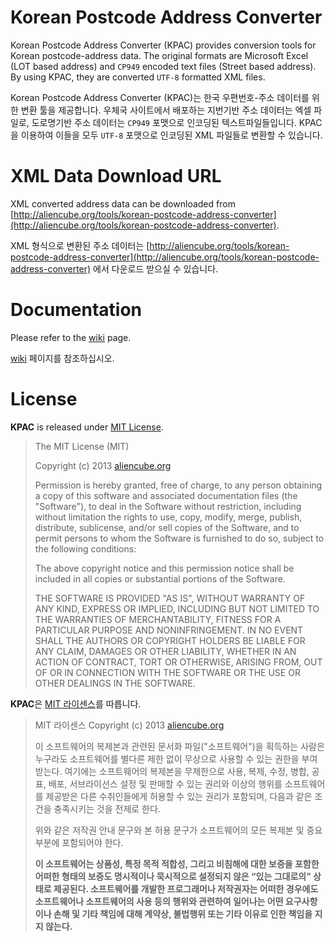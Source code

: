 # Korean Postcode Address Converter #

Korean Postcode Address Converter (KPAC) provides conversion tools for Korean postcode-address data. The original formats are Microsoft Excel (LOT based address) and `CP949` encoded text files (Street based address). By using KPAC, they are converted `UTF-8` formatted XML files.

Korean Postcode Address Converter (KPAC)는 한국 우편번호-주소 데이터를 위한 변환 툴을 제공합니다. 우체국 사이트에서 배포하는 지번기반 주소 데이터는 엑셀 파일로, 도로명기반 주소 데이터는 `CP949` 포맷으로 인코딩된 텍스트파일들입니다. KPAC을 이용하여 이들을 모두 `UTF-8` 포맷으로 인코딩된 XML 파일들로 변환할 수 있습니다.


# XML Data Download URL #

XML converted address data can be downloaded from [http://aliencube.org/tools/korean-postcode-address-converter](http://aliencube.org/tools/korean-postcode-address-converter).

XML 형식으로 변환된 주소 데이터는 [http://aliencube.org/tools/korean-postcode-address-converter](http://aliencube.org/tools/korean-postcode-address-converter) 에서 다운로드 받으실 수 있습니다.


# Documentation #

Please refer to the [wiki](https://github.com/aliencube/Korean-Postcode-Address-Converter/wiki) page.

[wiki](https://github.com/aliencube/Korean-Postcode-Address-Converter/wiki) 페이지를 참조하십시오.


# License #

**KPAC** is released under [MIT License](http://opensource.org/licenses/MIT).

> The MIT License (MIT)
> 
> Copyright (c) 2013 [aliencube.org](http://aliencube.org)
> 
> Permission is hereby granted, free of charge, to any person obtaining a copy of this software and associated documentation files (the "Software"), to deal in the Software without restriction, including without limitation the rights to use, copy, modify, merge, publish, distribute, sublicense, and/or sell copies of the Software, and to permit persons to whom the Software is
> furnished to do so, subject to the following conditions:
> 
> The above copyright notice and this permission notice shall be included in all copies or substantial portions of the Software.
> 
> THE SOFTWARE IS PROVIDED "AS IS", WITHOUT WARRANTY OF ANY KIND, EXPRESS OR IMPLIED, INCLUDING BUT NOT LIMITED TO THE WARRANTIES OF MERCHANTABILITY, FITNESS FOR A PARTICULAR PURPOSE AND NONINFRINGEMENT. IN NO EVENT SHALL THE AUTHORS OR COPYRIGHT HOLDERS BE LIABLE FOR ANY CLAIM, DAMAGES OR OTHER LIABILITY, WHETHER IN AN ACTION OF CONTRACT, TORT OR OTHERWISE, ARISING FROM, OUT OF OR IN CONNECTION WITH THE SOFTWARE OR THE USE OR OTHER DEALINGS IN THE SOFTWARE.


**KPAC**은 [MIT 라이센스](http://opensource.org/licenses/MIT)를 따릅니다.

> MIT 라이센스
> Copyright (c) 2013 [aliencube.org](http://aliencube.org)
>  
> 이 소프트웨어의 복제본과 관련된 문서화 파일("소프트웨어")을 획득하는 사람은 누구라도 소프트웨어를 별다른 제한 없이 무상으로 사용할 수 있는 권한을 부여 받는다. 여기에는 소프트웨어의 복제본을 무제한으로 사용, 복제, 수정, 병합, 공표, 배포, 서브라이선스 설정 및 판매할 수 있는 권리와 이상의 행위를 소프트웨어를 제공받은 다른 수취인들에게 허용할 수 있는 권리가 포함되며, 다음과 같은 조건을 충족시키는 것을 전제로 한다.
>  
> 위와 같은 저작권 안내 문구와 본 허용 문구가 소프트웨어의 모든 복제본 및 중요 부분에 포함되어야 한다.
>  
> **이 소프트웨어는 상품성, 특정 목적 적합성, 그리고 비침해에 대한 보증을 포함한 어떠한 형태의 보증도 명시적이나 묵시적으로 설정되지 않은 “있는 그대로의” 상태로 제공된다. 소프트웨어를 개발한 프로그래머나 저작권자는 어떠한 경우에도 소프트웨어나 소프트웨어의 사용 등의 행위와 관련하여 일어나는 어떤 요구사항이나 손해 및 기타 책임에 대해 계약상, 불법행위 또는 기타 이유로 인한 책임을 지지 않는다.**
